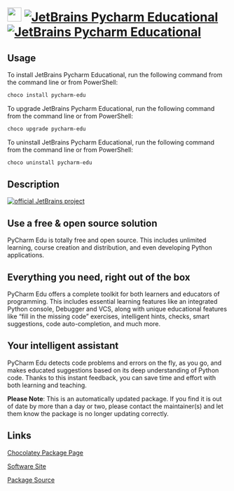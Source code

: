 ﻿# <img src="https://cdn.jsdelivr.net/gh/mkevenaar/chocolatey-packages@d7949131bb33509ebc8294e210fd60c84af5b082/icons/pycharm-edu.png" width="32" height="32"/> [![JetBrains Pycharm Educational](https://img.shields.io/chocolatey/v/pycharm-edu.svg?label=JetBrains+Pycharm+Educational)](https://community.chocolatey.org/packages/pycharm-edu) [![JetBrains Pycharm Educational](https://img.shields.io/chocolatey/dt/pycharm-edu.svg)](https://community.chocolatey.org/packages/pycharm-edu)

## Usage

To install JetBrains Pycharm Educational, run the following command from the command line or from PowerShell:

```powershell
choco install pycharm-edu
```

To upgrade JetBrains Pycharm Educational, run the following command from the command line or from PowerShell:

```powershell
choco upgrade pycharm-edu
```

To uninstall JetBrains Pycharm Educational, run the following command from the command line or from PowerShell:

```powershell
choco uninstall pycharm-edu
```

## Description

[![official JetBrains project](http://jb.gg/badges/official-plastic.svg)](https://confluence.jetbrains.com/display/ALL/JetBrains+on+GitHub)

## Use a free & open source solution

PyCharm Edu is totally free and open source. This includes unlimited learning, course creation and distribution, and even developing Python applications.

## Everything you need, right out of the box

PyCharm Edu offers a complete toolkit for both learners and educators of programming. This includes essential learning features like an integrated Python console, Debugger and VCS, along with unique educational features like “fill in the missing code” exercises, intelligent hints, checks, smart suggestions, code auto-completion, and much more.

## Your intelligent assistant

PyCharm Edu detects code problems and errors on the fly, as you go, and makes educated suggestions based on its deep understanding of Python code. Thanks to this instant feedback, you can save time and effort with both learning and teaching.

**Please Note**: This is an automatically updated package. If you find it is
out of date by more than a day or two, please contact the maintainer(s) and
let them know the package is no longer updating correctly.


## Links

[Chocolatey Package Page](https://community.chocolatey.org/packages/pycharm-edu)

[Software Site](https://www.jetbrains.com/pycharm-edu/)

[Package Source](https://github.com/mkevenaar/chocolatey-packages/tree/master/automatic/pycharm-edu)

